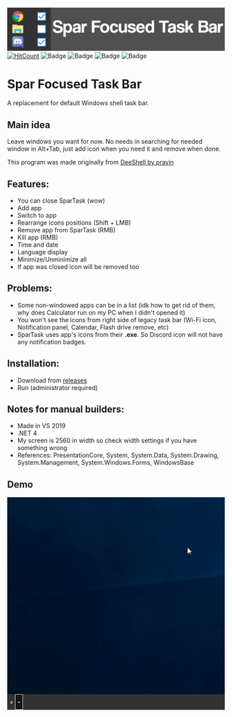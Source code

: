 ![SparTask Banner](SparTaskBanner.png)
[![HitCount](http://hits.dwyl.io/GitSparTV/SparTask.svg)](http://hits.dwyl.io/GitSparTV/SparTask)
![Badge](https://img.shields.io/github/license/GitSparTV/SparTask.svg)
![Badge](https://img.shields.io/github/release/GitSparTV/SparTask.svg)
![Badge](https://img.shields.io/github/last-commit/GitSparTV/SparTask.svg)
![Badge](https://img.shields.io/github/release-date/GitSparTV/SparTask.svg)
# Spar Focused Task Bar

A replacement for default Windows shell task bar.

## Main idea
Leave windows you want for now. No needs in searching for needed window in Alt+Tab, just add icon when you need it and remove when done.

This program was made originally from [DeeShell by pravin](https://github.com/pravin/deeshell)

## Features:
- You can close SparTask (wow)
- Add app
- Switch to app
- Rearrange icons positions (Shift + LMB)
- Remove app from SparTask (RMB)
- Kill app (RMB)
- Time and date
- Language display
- Minimize/Unminimize all
- If app was closed icon will be removed too

## Problems:
- Some non-windowed apps can be in a list (idk how to get rid of them, why does Calculator run on my PC when I didn't opened it)
- You won't see the icons from right side of legacy task bar (Wi-Fi icon, Notification panel, Calendar, Flash drive remove, etc)
- SparTask uses app's icons from their **.exe**. So Discord icon will not have any notification badges. 

## Installation:
- Download from [releases](https://github.com/GitSparTV/SparTask/releases)
- Run (administrator required)

## Notes for manual builders:
- Made in VS 2019
- .NET 4
- My screen is 2560 in width so check width settings if you have something wrong
- References: PresentationCore, System, System.Data, System.Drawing, System.Management, System.Windows.Forms, WindowsBase

## Demo
![Demo](SparTaskDemo.gif) 